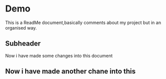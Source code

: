 # Demo
This is a ReadMe document,basically comments about my project but in an organised way.


## Subheader 

Now i have made some changes into this document

## Now i have made another chane into this